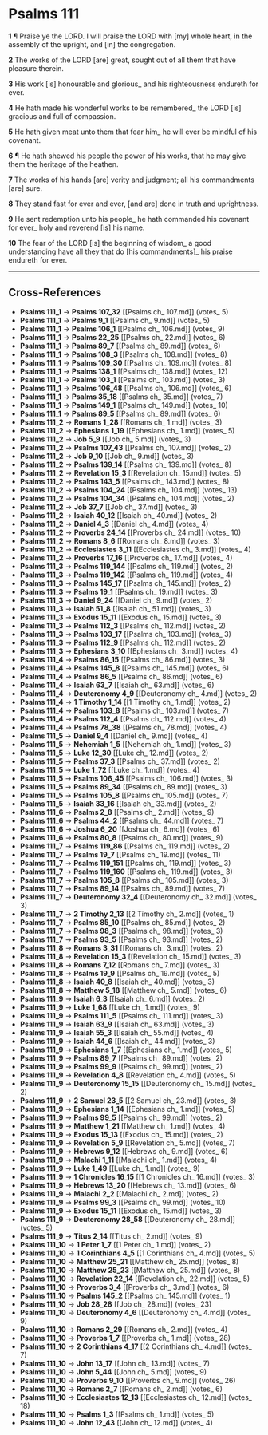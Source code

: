 # Psalms 111

**1** ¶ Praise ye the LORD. I will praise the LORD with [my] whole heart, in the assembly of the upright, and [in] the congregation.

**2** The works of the LORD [are] great, sought out of all them that have pleasure therein.

**3** His work [is] honourable and glorious_ and his righteousness endureth for ever.

**4** He hath made his wonderful works to be remembered_ the LORD [is] gracious and full of compassion.

**5** He hath given meat unto them that fear him_ he will ever be mindful of his covenant.

**6** ¶ He hath shewed his people the power of his works, that he may give them the heritage of the heathen.

**7** The works of his hands [are] verity and judgment; all his commandments [are] sure.

**8** They stand fast for ever and ever, [and are] done in truth and uprightness.

**9** He sent redemption unto his people_ he hath commanded his covenant for ever_ holy and reverend [is] his name.

**10** The fear of the LORD [is] the beginning of wisdom_ a good understanding have all they that do [his commandments]_ his praise endureth for ever.

---

## Cross-References

- **Psalms 111_1** → **Psalms 107_32** [[Psalms ch_ 107.md]] (votes_ 5)
- **Psalms 111_1** → **Psalms 9_1** [[Psalms ch_ 9.md]] (votes_ 5)
- **Psalms 111_1** → **Psalms 106_1** [[Psalms ch_ 106.md]] (votes_ 9)
- **Psalms 111_1** → **Psalms 22_25** [[Psalms ch_ 22.md]] (votes_ 6)
- **Psalms 111_1** → **Psalms 89_7** [[Psalms ch_ 89.md]] (votes_ 6)
- **Psalms 111_1** → **Psalms 108_3** [[Psalms ch_ 108.md]] (votes_ 8)
- **Psalms 111_1** → **Psalms 109_30** [[Psalms ch_ 109.md]] (votes_ 8)
- **Psalms 111_1** → **Psalms 138_1** [[Psalms ch_ 138.md]] (votes_ 12)
- **Psalms 111_1** → **Psalms 103_1** [[Psalms ch_ 103.md]] (votes_ 3)
- **Psalms 111_1** → **Psalms 106_48** [[Psalms ch_ 106.md]] (votes_ 6)
- **Psalms 111_1** → **Psalms 35_18** [[Psalms ch_ 35.md]] (votes_ 7)
- **Psalms 111_1** → **Psalms 149_1** [[Psalms ch_ 149.md]] (votes_ 10)
- **Psalms 111_1** → **Psalms 89_5** [[Psalms ch_ 89.md]] (votes_ 6)
- **Psalms 111_2** → **Romans 1_28** [[Romans ch_ 1.md]] (votes_ 3)
- **Psalms 111_2** → **Ephesians 1_19** [[Ephesians ch_ 1.md]] (votes_ 5)
- **Psalms 111_2** → **Job 5_9** [[Job ch_ 5.md]] (votes_ 3)
- **Psalms 111_2** → **Psalms 107_43** [[Psalms ch_ 107.md]] (votes_ 2)
- **Psalms 111_2** → **Job 9_10** [[Job ch_ 9.md]] (votes_ 3)
- **Psalms 111_2** → **Psalms 139_14** [[Psalms ch_ 139.md]] (votes_ 8)
- **Psalms 111_2** → **Revelation 15_3** [[Revelation ch_ 15.md]] (votes_ 5)
- **Psalms 111_2** → **Psalms 143_5** [[Psalms ch_ 143.md]] (votes_ 8)
- **Psalms 111_2** → **Psalms 104_24** [[Psalms ch_ 104.md]] (votes_ 13)
- **Psalms 111_2** → **Psalms 104_34** [[Psalms ch_ 104.md]] (votes_ 2)
- **Psalms 111_2** → **Job 37_7** [[Job ch_ 37.md]] (votes_ 3)
- **Psalms 111_2** → **Isaiah 40_12** [[Isaiah ch_ 40.md]] (votes_ 2)
- **Psalms 111_2** → **Daniel 4_3** [[Daniel ch_ 4.md]] (votes_ 4)
- **Psalms 111_2** → **Proverbs 24_14** [[Proverbs ch_ 24.md]] (votes_ 10)
- **Psalms 111_2** → **Romans 8_6** [[Romans ch_ 8.md]] (votes_ 3)
- **Psalms 111_2** → **Ecclesiastes 3_11** [[Ecclesiastes ch_ 3.md]] (votes_ 4)
- **Psalms 111_2** → **Proverbs 17_16** [[Proverbs ch_ 17.md]] (votes_ 4)
- **Psalms 111_3** → **Psalms 119_144** [[Psalms ch_ 119.md]] (votes_ 2)
- **Psalms 111_3** → **Psalms 119_142** [[Psalms ch_ 119.md]] (votes_ 4)
- **Psalms 111_3** → **Psalms 145_17** [[Psalms ch_ 145.md]] (votes_ 2)
- **Psalms 111_3** → **Psalms 19_1** [[Psalms ch_ 19.md]] (votes_ 3)
- **Psalms 111_3** → **Daniel 9_24** [[Daniel ch_ 9.md]] (votes_ 2)
- **Psalms 111_3** → **Isaiah 51_8** [[Isaiah ch_ 51.md]] (votes_ 3)
- **Psalms 111_3** → **Exodus 15_11** [[Exodus ch_ 15.md]] (votes_ 3)
- **Psalms 111_3** → **Psalms 112_3** [[Psalms ch_ 112.md]] (votes_ 2)
- **Psalms 111_3** → **Psalms 103_17** [[Psalms ch_ 103.md]] (votes_ 3)
- **Psalms 111_3** → **Psalms 112_9** [[Psalms ch_ 112.md]] (votes_ 2)
- **Psalms 111_3** → **Ephesians 3_10** [[Ephesians ch_ 3.md]] (votes_ 4)
- **Psalms 111_4** → **Psalms 86_15** [[Psalms ch_ 86.md]] (votes_ 3)
- **Psalms 111_4** → **Psalms 145_8** [[Psalms ch_ 145.md]] (votes_ 6)
- **Psalms 111_4** → **Psalms 86_5** [[Psalms ch_ 86.md]] (votes_ 6)
- **Psalms 111_4** → **Isaiah 63_7** [[Isaiah ch_ 63.md]] (votes_ 6)
- **Psalms 111_4** → **Deuteronomy 4_9** [[Deuteronomy ch_ 4.md]] (votes_ 2)
- **Psalms 111_4** → **1 Timothy 1_14** [[1 Timothy ch_ 1.md]] (votes_ 2)
- **Psalms 111_4** → **Psalms 103_8** [[Psalms ch_ 103.md]] (votes_ 7)
- **Psalms 111_4** → **Psalms 112_4** [[Psalms ch_ 112.md]] (votes_ 4)
- **Psalms 111_4** → **Psalms 78_38** [[Psalms ch_ 78.md]] (votes_ 4)
- **Psalms 111_5** → **Daniel 9_4** [[Daniel ch_ 9.md]] (votes_ 4)
- **Psalms 111_5** → **Nehemiah 1_5** [[Nehemiah ch_ 1.md]] (votes_ 3)
- **Psalms 111_5** → **Luke 12_30** [[Luke ch_ 12.md]] (votes_ 2)
- **Psalms 111_5** → **Psalms 37_3** [[Psalms ch_ 37.md]] (votes_ 2)
- **Psalms 111_5** → **Luke 1_72** [[Luke ch_ 1.md]] (votes_ 4)
- **Psalms 111_5** → **Psalms 106_45** [[Psalms ch_ 106.md]] (votes_ 3)
- **Psalms 111_5** → **Psalms 89_34** [[Psalms ch_ 89.md]] (votes_ 3)
- **Psalms 111_5** → **Psalms 105_8** [[Psalms ch_ 105.md]] (votes_ 7)
- **Psalms 111_5** → **Isaiah 33_16** [[Isaiah ch_ 33.md]] (votes_ 2)
- **Psalms 111_6** → **Psalms 2_8** [[Psalms ch_ 2.md]] (votes_ 9)
- **Psalms 111_6** → **Psalms 44_2** [[Psalms ch_ 44.md]] (votes_ 7)
- **Psalms 111_6** → **Joshua 6_20** [[Joshua ch_ 6.md]] (votes_ 6)
- **Psalms 111_6** → **Psalms 80_8** [[Psalms ch_ 80.md]] (votes_ 9)
- **Psalms 111_7** → **Psalms 119_86** [[Psalms ch_ 119.md]] (votes_ 2)
- **Psalms 111_7** → **Psalms 19_7** [[Psalms ch_ 19.md]] (votes_ 11)
- **Psalms 111_7** → **Psalms 119_151** [[Psalms ch_ 119.md]] (votes_ 3)
- **Psalms 111_7** → **Psalms 119_160** [[Psalms ch_ 119.md]] (votes_ 3)
- **Psalms 111_7** → **Psalms 105_8** [[Psalms ch_ 105.md]] (votes_ 3)
- **Psalms 111_7** → **Psalms 89_14** [[Psalms ch_ 89.md]] (votes_ 7)
- **Psalms 111_7** → **Deuteronomy 32_4** [[Deuteronomy ch_ 32.md]] (votes_ 3)
- **Psalms 111_7** → **2 Timothy 2_13** [[2 Timothy ch_ 2.md]] (votes_ 1)
- **Psalms 111_7** → **Psalms 85_10** [[Psalms ch_ 85.md]] (votes_ 2)
- **Psalms 111_7** → **Psalms 98_3** [[Psalms ch_ 98.md]] (votes_ 3)
- **Psalms 111_7** → **Psalms 93_5** [[Psalms ch_ 93.md]] (votes_ 2)
- **Psalms 111_8** → **Romans 3_31** [[Romans ch_ 3.md]] (votes_ 2)
- **Psalms 111_8** → **Revelation 15_3** [[Revelation ch_ 15.md]] (votes_ 3)
- **Psalms 111_8** → **Romans 7_12** [[Romans ch_ 7.md]] (votes_ 3)
- **Psalms 111_8** → **Psalms 19_9** [[Psalms ch_ 19.md]] (votes_ 5)
- **Psalms 111_8** → **Isaiah 40_8** [[Isaiah ch_ 40.md]] (votes_ 3)
- **Psalms 111_8** → **Matthew 5_18** [[Matthew ch_ 5.md]] (votes_ 6)
- **Psalms 111_9** → **Isaiah 6_3** [[Isaiah ch_ 6.md]] (votes_ 2)
- **Psalms 111_9** → **Luke 1_68** [[Luke ch_ 1.md]] (votes_ 9)
- **Psalms 111_9** → **Psalms 111_5** [[Psalms ch_ 111.md]] (votes_ 3)
- **Psalms 111_9** → **Isaiah 63_9** [[Isaiah ch_ 63.md]] (votes_ 3)
- **Psalms 111_9** → **Isaiah 55_3** [[Isaiah ch_ 55.md]] (votes_ 4)
- **Psalms 111_9** → **Isaiah 44_6** [[Isaiah ch_ 44.md]] (votes_ 3)
- **Psalms 111_9** → **Ephesians 1_7** [[Ephesians ch_ 1.md]] (votes_ 5)
- **Psalms 111_9** → **Psalms 89_7** [[Psalms ch_ 89.md]] (votes_ 2)
- **Psalms 111_9** → **Psalms 99_9** [[Psalms ch_ 99.md]] (votes_ 2)
- **Psalms 111_9** → **Revelation 4_8** [[Revelation ch_ 4.md]] (votes_ 5)
- **Psalms 111_9** → **Deuteronomy 15_15** [[Deuteronomy ch_ 15.md]] (votes_ 2)
- **Psalms 111_9** → **2 Samuel 23_5** [[2 Samuel ch_ 23.md]] (votes_ 3)
- **Psalms 111_9** → **Ephesians 1_14** [[Ephesians ch_ 1.md]] (votes_ 5)
- **Psalms 111_9** → **Psalms 99_5** [[Psalms ch_ 99.md]] (votes_ 2)
- **Psalms 111_9** → **Matthew 1_21** [[Matthew ch_ 1.md]] (votes_ 4)
- **Psalms 111_9** → **Exodus 15_13** [[Exodus ch_ 15.md]] (votes_ 2)
- **Psalms 111_9** → **Revelation 5_9** [[Revelation ch_ 5.md]] (votes_ 7)
- **Psalms 111_9** → **Hebrews 9_12** [[Hebrews ch_ 9.md]] (votes_ 6)
- **Psalms 111_9** → **Malachi 1_11** [[Malachi ch_ 1.md]] (votes_ 4)
- **Psalms 111_9** → **Luke 1_49** [[Luke ch_ 1.md]] (votes_ 9)
- **Psalms 111_9** → **1 Chronicles 16_15** [[1 Chronicles ch_ 16.md]] (votes_ 3)
- **Psalms 111_9** → **Hebrews 13_20** [[Hebrews ch_ 13.md]] (votes_ 6)
- **Psalms 111_9** → **Malachi 2_2** [[Malachi ch_ 2.md]] (votes_ 2)
- **Psalms 111_9** → **Psalms 99_3** [[Psalms ch_ 99.md]] (votes_ 10)
- **Psalms 111_9** → **Exodus 15_11** [[Exodus ch_ 15.md]] (votes_ 3)
- **Psalms 111_9** → **Deuteronomy 28_58** [[Deuteronomy ch_ 28.md]] (votes_ 5)
- **Psalms 111_9** → **Titus 2_14** [[Titus ch_ 2.md]] (votes_ 9)
- **Psalms 111_10** → **1 Peter 1_7** [[1 Peter ch_ 1.md]] (votes_ 2)
- **Psalms 111_10** → **1 Corinthians 4_5** [[1 Corinthians ch_ 4.md]] (votes_ 5)
- **Psalms 111_10** → **Matthew 25_21** [[Matthew ch_ 25.md]] (votes_ 8)
- **Psalms 111_10** → **Matthew 25_23** [[Matthew ch_ 25.md]] (votes_ 8)
- **Psalms 111_10** → **Revelation 22_14** [[Revelation ch_ 22.md]] (votes_ 5)
- **Psalms 111_10** → **Proverbs 3_4** [[Proverbs ch_ 3.md]] (votes_ 6)
- **Psalms 111_10** → **Psalms 145_2** [[Psalms ch_ 145.md]] (votes_ 1)
- **Psalms 111_10** → **Job 28_28** [[Job ch_ 28.md]] (votes_ 23)
- **Psalms 111_10** → **Deuteronomy 4_6** [[Deuteronomy ch_ 4.md]] (votes_ 9)
- **Psalms 111_10** → **Romans 2_29** [[Romans ch_ 2.md]] (votes_ 4)
- **Psalms 111_10** → **Proverbs 1_7** [[Proverbs ch_ 1.md]] (votes_ 28)
- **Psalms 111_10** → **2 Corinthians 4_17** [[2 Corinthians ch_ 4.md]] (votes_ 7)
- **Psalms 111_10** → **John 13_17** [[John ch_ 13.md]] (votes_ 7)
- **Psalms 111_10** → **John 5_44** [[John ch_ 5.md]] (votes_ 9)
- **Psalms 111_10** → **Proverbs 9_10** [[Proverbs ch_ 9.md]] (votes_ 26)
- **Psalms 111_10** → **Romans 2_7** [[Romans ch_ 2.md]] (votes_ 6)
- **Psalms 111_10** → **Ecclesiastes 12_13** [[Ecclesiastes ch_ 12.md]] (votes_ 18)
- **Psalms 111_10** → **Psalms 1_3** [[Psalms ch_ 1.md]] (votes_ 5)
- **Psalms 111_10** → **John 12_43** [[John ch_ 12.md]] (votes_ 4)
